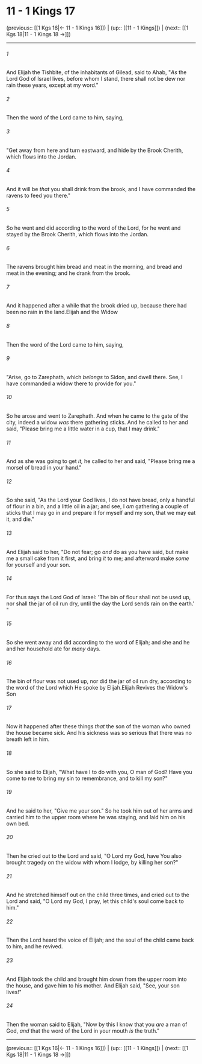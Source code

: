 # 11 - 1 Kings 17

(previous:: [[1 Kgs 16|← 11 - 1 Kings 16]]) | (up:: [[11 - 1 Kings]]) | (next:: [[1 Kgs 18|11 - 1 Kings 18 →]])

***


###### 1 
And Elijah the Tishbite, of the inhabitants of Gilead, said to Ahab, "_As_ the Lord God of Israel lives, before whom I stand, there shall not be dew nor rain these years, except at my word." 

###### 2 
Then the word of the Lord came to him, saying, 

###### 3 
"Get away from here and turn eastward, and hide by the Brook Cherith, which flows into the Jordan. 

###### 4 
And it will be _that_ you shall drink from the brook, and I have commanded the ravens to feed you there." 

###### 5 
So he went and did according to the word of the Lord, for he went and stayed by the Brook Cherith, which flows into the Jordan. 

###### 6 
The ravens brought him bread and meat in the morning, and bread and meat in the evening; and he drank from the brook. 

###### 7 
And it happened after a while that the brook dried up, because there had been no rain in the land.Elijah and the Widow 

###### 8 
Then the word of the Lord came to him, saying, 

###### 9 
"Arise, go to Zarephath, which _belongs_ to Sidon, and dwell there. See, I have commanded a widow there to provide for you." 

###### 10 
So he arose and went to Zarephath. And when he came to the gate of the city, indeed a widow _was_ there gathering sticks. And he called to her and said, "Please bring me a little water in a cup, that I may drink." 

###### 11 
And as she was going to get _it,_ he called to her and said, "Please bring me a morsel of bread in your hand." 

###### 12 
So she said, "As the Lord your God lives, I do not have bread, only a handful of flour in a bin, and a little oil in a jar; and see, I _am_ gathering a couple of sticks that I may go in and prepare it for myself and my son, that we may eat it, and die." 

###### 13 
And Elijah said to her, "Do not fear; go _and_ do as you have said, but make me a small cake from it first, and bring _it_ to me; and afterward make _some_ for yourself and your son. 

###### 14 
For thus says the Lord God of Israel: 'The bin of flour shall not be used up, nor shall the jar of oil run dry, until the day the Lord sends rain on the earth.' " 

###### 15 
So she went away and did according to the word of Elijah; and she and he and her household ate for _many_ days. 

###### 16 
The bin of flour was not used up, nor did the jar of oil run dry, according to the word of the Lord which He spoke by Elijah.Elijah Revives the Widow's Son 

###### 17 
Now it happened after these things _that_ the son of the woman who owned the house became sick. And his sickness was so serious that there was no breath left in him. 

###### 18 
So she said to Elijah, "What have I to do with you, O man of God? Have you come to me to bring my sin to remembrance, and to kill my son?" 

###### 19 
And he said to her, "Give me your son." So he took him out of her arms and carried him to the upper room where he was staying, and laid him on his own bed. 

###### 20 
Then he cried out to the Lord and said, "O Lord my God, have You also brought tragedy on the widow with whom I lodge, by killing her son?" 

###### 21 
And he stretched himself out on the child three times, and cried out to the Lord and said, "O Lord my God, I pray, let this child's soul come back to him." 

###### 22 
Then the Lord heard the voice of Elijah; and the soul of the child came back to him, and he revived. 

###### 23 
And Elijah took the child and brought him down from the upper room into the house, and gave him to his mother. And Elijah said, "See, your son lives!" 

###### 24 
Then the woman said to Elijah, "Now by this I know that you _are_ a man of God, _and_ that the word of the Lord in your mouth _is_ the truth."

***

(previous:: [[1 Kgs 16|← 11 - 1 Kings 16]]) | (up:: [[11 - 1 Kings]]) | (next:: [[1 Kgs 18|11 - 1 Kings 18 →]])
